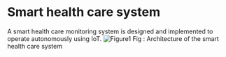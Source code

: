 # Smart health care system
A smart health care monitoring system is designed and implemented to operate autonomously using IoT.
![Figure1](https://user-images.githubusercontent.com/37475894/208619954-1e5aefb1-1127-42b9-b1e6-e70b44642d0e.PNG)
        Fig : Architecture of the smart health care system 
